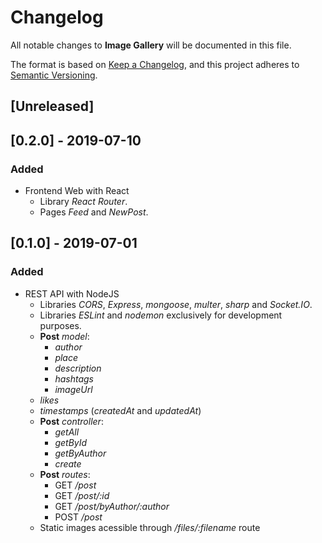 # Changelog
All notable changes to **Image Gallery** will be documented in this file.

The format is based on [Keep a Changelog](https://keepachangelog.com/en/1.0.0/), and this project adheres to [Semantic Versioning](https://semver.org/spec/v2.0.0.html).

## [Unreleased]

## [0.2.0] - 2019-07-10
### Added
- Frontend Web with React
  - Library *React Router*.
  - Pages *Feed* and *NewPost*.

## [0.1.0] - 2019-07-01
### Added
- REST API with NodeJS
  - Libraries *CORS*, *Express*, *mongoose*, *multer*, *sharp* and *Socket.IO*.
  - Libraries *ESLint* and *nodemon* exclusively for development purposes.
  - **Post** *model*:
    - *author*
    - *place*
    - *description*
    - *hashtags*
    - *imageUrl*
   -  *likes*
    - *timestamps* (*createdAt* and *updatedAt*)
  - **Post** *controller*:
    - *getAll*
    - *getById*
    - *getByAuthor*
    - *create*
  - **Post** *routes*:
    - GET */post*
    - GET */post/:id*
    - GET */post/byAuthor/:author*
    - POST */post*
  - Static images acessible through */files/:filename* route